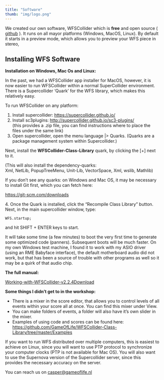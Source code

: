 ```yaml
---
title: "Software"
thumb: "img/logo.png"
---
```


We created our own software, WFSCollider which is __free__ and open source ( [github](https://github.com/GameOfLife) ). It runs on all mayor platforms (Windows, MacOS, Linux). 
By default it starts in a preview mode, which allows you to preview your WFS piece in stereo,

## Installing WFS Software

**Installation on Windows, Mac Os and Linux:**

In the past, we had a WFSCollider app installer for MacOS, however, it is now
easier to run WFSCollider within a normal SuperCollider environment. There is a
Supercollider ‘Quark’ for the WFS library, which makes this relatively easy.

To run WFSCollider on any platform:

1. Install supercollider: <https://supercollider.github.io/>  
2. Install sc3plugins: <http://supercollider.github.io/sc3-plugins/>  
(this provides a .zip file, you can find instructions where to place the
files under the same link)
3. Open supercollider, open the menu language |> Quarks. (Quarks are a
package management system within Supercollider.)  

Next, install the **WFSCollider-Class-Library** quark, by clicking the
\[+\] next to it.  
  
(This will also install the dependency-quarks:  
Xml, NetLib, PopupTreeMenu, Unit-Lib, VectorSpace, Xml, wslib, Mathlib)

If you don’t see any quarks: on Windows and Mac OS, it may be necessary
to install Git first, which you can fetch here:

<https://git-scm.com/downloads>

4\. Once the Quark is installed, click the “Recompile Class Library”
button.  
Next, in the main supercollider window, type:

`WFS.startup;`  
  
and hit SHIFT + ENTER keys to start.  
  
It will take some time (a few minutes) to boot the very first time to
generate some optimized code (panners). Subsequent boots will be much
faster. On my own Windows test machine, I found it to work with my ASIO
driver (using an RME Babyface interface), the default motherboard audio
did not work, but that has been a source of trouble with other programs
as well so it may be a quirk of that audio chip.  

**The full manual:**

[Working-with-WFSCollider-v2.2.4](https://gameoflife.nl/wp-content/uploads/2022/08/Working-with-WFSCollider-v2.2.4.pdf)<a
href="https://gameoflife.nl/wp-content/uploads/2022/08/Working-with-WFSCollider-v2.2.4.pdf"
class="wp-block-file__button" download="">Download</a>

**Some things I didn’t get to in the workshop:**

-   There is a mixer in the score editor, that allows you to control
    levels of all events within your score all at once. You can find
    this mixer under View.
-   You can make folders of events, a folder will also have it’s own
    slider in the mixer.
-   Examples of using code and scores can be found here:
    <https://github.com/GameOfLife/WFSCollider-Class-Library/tree/master/Examples>

If you want to run WFS distributed over multiple computers, this is
easiest to achieve on Linux, since you will want to use PTP protocol to
synchronize your computer clocks (PTP is not available for Mac OS). You
will also want to use the Supernova version of the Supercollider server,
since this provides the necessary accuracy on the server.

You can reach us on casper@gameoflife.nl
